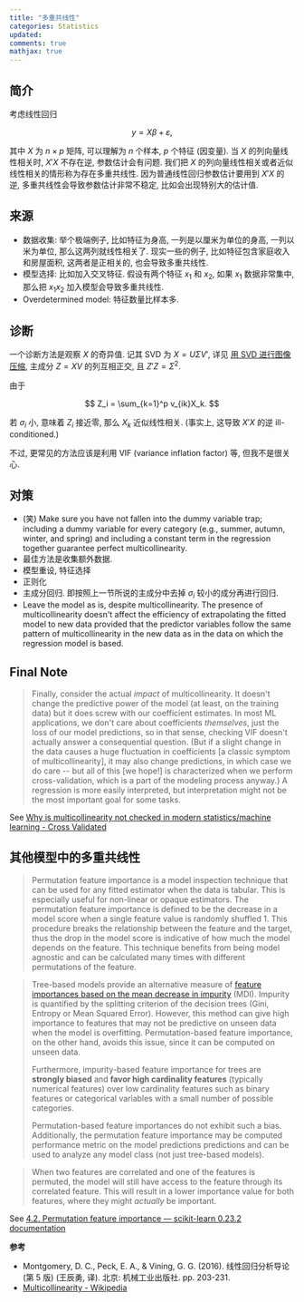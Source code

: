 ```yaml
---
title: "多重共线性"
categories: Statistics
updated:
comments: true
mathjax: true
---
```


## 简介

考虑线性回归

$$
y = X\beta + \varepsilon,
$$

其中 $X$ 为 $n\times p$ 矩阵, 可以理解为 $n$ 个样本, $p$ 个特征 (因变量). 当 $X$ 的列向量线性相关时, $X'X$ 不存在逆, 参数估计会有问题. 我们把 $X$ 的列向量线性相关或者近似线性相关的情形称为存在多重共线性. 因为普通线性回归参数估计要用到 $X'X$ 的逆, 多重共线性会导致参数估计非常不稳定, 比如会出现特别大的估计值.

<!-- more -->

## 来源

- 数据收集: 举个极端例子, 比如特征为身高, 一列是以厘米为单位的身高, 一列以米为单位, 那么这两列就线性相关了. 现实一些的例子, 比如特征包含家庭收入和房屋面积, 这两者是正相关的, 也会导致多重共线性.
- 模型选择: 比如加入交叉特征. 假设有两个特征 $x_1$ 和 $x_2$, 如果 $x_1$ 数据非常集中, 那么把 $x_1 x_2$ 加入模型会导致多重共线性.
- Overdetermined model: 特征数量比样本多.

## 诊断

一个诊断方法是观察 $X$ 的奇异值. 记其 SVD 为 $X = U\Sigma V'$, 详见 [用 SVD 进行图像压缩](https://shiina18.github.io/mathematics/2019/03/07/svd/), 主成分 $Z = XV$ 的列互相正交, 且 $Z'Z = \Sigma^2$. 

由于

$$
Z_i = \sum_{k=1}^p v_{ik}X_k.
$$

若 $\sigma_i$ 小, 意味着 $Z_i$ 接近零, 那么 $X_k$ 近似线性相关. (事实上, 这导致 $X'X$ 的逆 ill-conditioned.)

不过, 更常见的方法应该是利用 VIF (variance inflation factor) 等, 但我不是很关心.

## 对策

- (笑) Make sure you have not fallen into the dummy variable trap; including a dummy variable for every category (e.g., summer, autumn, winter, and spring) and including a constant term in the regression together guarantee perfect multicollinearity.
- 最佳方法是收集额外数据.
- 模型重设, 特征选择
- 正则化
- 主成分回归. 即按照上一节所说的主成分中去掉 $\sigma_i$ 较小的成分再进行回归.
- Leave the model as is, despite multicollinearity. The presence of multicollinearity doesn't affect the efficiency of extrapolating the fitted model to new data provided that the predictor variables follow the same pattern of multicollinearity in the new data as in the data on which the regression model is based.

## Final Note

> Finally, consider the actual *impact* of multicollinearity. It doesn't change the predictive power of the model (at least, on the training data) but it does screw with our coefficient estimates. In most ML applications, we don't care about coefficients *themselves*, just the loss of our model predictions, so in that sense, checking VIF doesn't actually answer a consequential question. (But if a slight change in the data causes a huge fluctuation in coefficients \[a classic symptom of multicollinearity\], it may also change predictions, in which case we do care -- but all of this \[we hope!\] is characterized when we perform cross-validation, which is a part of the modeling process anyway.) A regression is more easily interpreted, but interpretation might not be the most important goal for some tasks.

See [Why is multicollinearity not checked in modern statistics/machine learning - Cross Validated](https://stats.stackexchange.com/questions/168622/why-is-multicollinearity-not-checked-in-modern-statistics-machine-learning)

## 其他模型中的多重共线性

> Permutation feature importance is a model inspection technique that can be used for any fitted estimator when the data is tabular. This is especially useful for non-linear or opaque estimators. The permutation feature importance is defined to be the decrease in a model score when a single feature value is randomly shuffled 1. This procedure breaks the relationship between the feature and the target, thus the drop in the model score is indicative of how much the model depends on the feature. This technique benefits from being model agnostic and can be calculated many times with different permutations of the feature.

> Tree-based models provide an alternative measure of [feature importances based on the mean decrease in impurity](https://scikit-learn.org/stable/modules/ensemble.html#random-forest-feature-importance) (MDI). Impurity is quantified by the splitting criterion of the decision trees (Gini, Entropy or Mean Squared Error). However, this method can give high importance to features that may not be predictive on unseen data when the model is overfitting. Permutation-based feature importance, on the other hand, avoids this issue, since it can be computed on unseen data.
>
> Furthermore, impurity-based feature importance for trees are **strongly biased** and **favor high cardinality features** (typically numerical features) over low cardinality features such as binary features or categorical variables with a small number of possible categories.
>
> Permutation-based feature importances do not exhibit such a bias. Additionally, the permutation feature importance may be computed performance metric on the model predictions predictions and can be used to analyze any model class (not just tree-based models).

> When two features are correlated and one of the features is permuted, the model will still have access to the feature through its correlated feature. This will result in a lower importance value for both features, where they might *actually* be important.

See [4.2. Permutation feature importance — scikit-learn 0.23.2 documentation](https://scikit-learn.org/stable/modules/permutation_importance.html#permutation-importance)

**参考**

- Montgomery, D. C., Peck, E. A., & Vining, G. G. (2016). 线性回归分析导论 (第 5 版) (王辰勇, 译). 北京: 机械工业出版社. pp. 203-231.
- [Multicollinearity - Wikipedia](https://en.wikipedia.org/wiki/Multicollinearity)